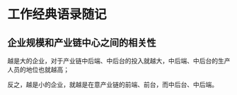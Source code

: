 # 工作经典语录随记


## 企业规模和产业链中心之间的相关性

越是大的企业，对于产业链中后端、中后台的投入就越大，中后端、中后台的生产人员的地位也就越高；

反之，越是小的企业，就越是在意产业链的前端、前台，而中后台、中后端。